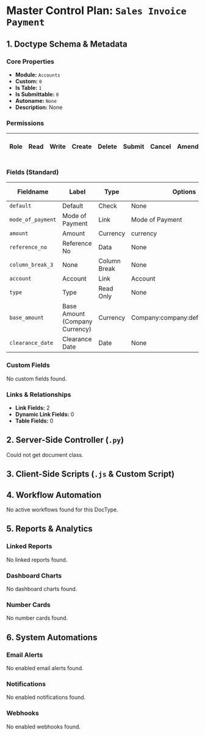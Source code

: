 # Master Control Plan: `Sales Invoice Payment`

## 1. Doctype Schema & Metadata

### Core Properties
- **Module:** `Accounts`
- **Custom:** `0`
- **Is Table:** `1`
- **Is Submittable:** `0`
- **Autoname:** `None`
- **Description:** None

### Permissions
| Role | Read | Write | Create | Delete | Submit | Cancel | Amend | Report | Import | Export | Print | Email | Share | Set User Perms |
|---|---|---|---|---|---|---|---|---|---|---|---|---|---|---|


### Fields (Standard)
| Fieldname | Label | Type | Options | Required | Hidden | Read Only | Default | Description |
|---|---|---|---|---|---|---|---|---|
| `default` | Default | Check | None |  | ✅ | ✅ | 0 | None |
| `mode_of_payment` | Mode of Payment | Link | Mode of Payment | ✅ |  |  | None | None |
| `amount` | Amount | Currency | currency | ✅ |  |  | 0 | None |
| `reference_no` | Reference No | Data | None |  |  |  | None | None |
| `column_break_3` | None | Column Break | None |  |  |  | None | None |
| `account` | Account | Link | Account |  |  | ✅ | None | None |
| `type` | Type | Read Only | None |  |  |  | None | None |
| `base_amount` | Base Amount (Company Currency) | Currency | Company:company:default_currency |  |  | ✅ | None | None |
| `clearance_date` | Clearance Date | Date | None |  |  | ✅ | None | None |


### Custom Fields
No custom fields found.


### Links & Relationships
- **Link Fields:** 2
- **Dynamic Link Fields:** 0
- **Table Fields:** 0

## 2. Server-Side Controller (`.py`)
Could not get document class.


## 3. Client-Side Scripts (`.js` & Custom Script)




## 4. Workflow Automation
No active workflows found for this DocType.


## 5. Reports & Analytics
### Linked Reports
No linked reports found.


### Dashboard Charts
No dashboard charts found.


### Number Cards
No number cards found.


## 6. System Automations
### Email Alerts
No enabled email alerts found.


### Notifications
No enabled notifications found.


### Webhooks
No enabled webhooks found.
